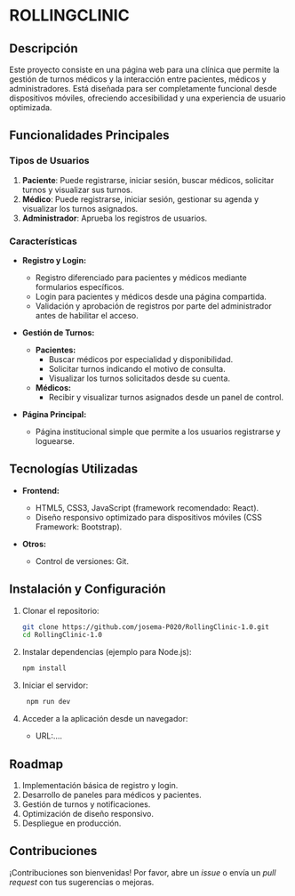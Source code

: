 # ROLLINGCLINIC

## Descripción
Este proyecto consiste en una página web para una clínica que permite la gestión de turnos médicos y la interacción entre pacientes, médicos y administradores. Está diseñada para ser completamente funcional desde dispositivos móviles, ofreciendo accesibilidad y una experiencia de usuario optimizada.

## Funcionalidades Principales

### Tipos de Usuarios
1. **Paciente**: Puede registrarse, iniciar sesión, buscar médicos, solicitar turnos y visualizar sus turnos.
2. **Médico**: Puede registrarse, iniciar sesión, gestionar su agenda y visualizar los turnos asignados.
3. **Administrador**: Aprueba los registros de usuarios.

### Características
- **Registro y Login:**
  - Registro diferenciado para pacientes y médicos mediante formularios específicos.
  - Login para pacientes y médicos desde una página compartida.
  - Validación y aprobación de registros por parte del administrador antes de habilitar el acceso.

- **Gestión de Turnos:**
  - **Pacientes:**
    - Buscar médicos por especialidad y disponibilidad.
    - Solicitar turnos indicando el motivo de consulta.
    - Visualizar los turnos solicitados desde su cuenta.
  - **Médicos:**
    - Recibir y visualizar turnos asignados desde un panel de control.

- **Página Principal:**
  - Página institucional simple que permite a los usuarios registrarse y loguearse.

## Tecnologías Utilizadas
- **Frontend:**
  - HTML5, CSS3, JavaScript (framework recomendado: React).
  - Diseño responsivo optimizado para dispositivos móviles (CSS Framework: Bootstrap).

- **Otros:**
  - Control de versiones: Git.

## Instalación y Configuración
1. Clonar el repositorio:
   ```bash
   git clone https://github.com/josema-P020/RollingClinic-1.0.git
   cd RollingClinic-1.0
   ```

2. Instalar dependencias (ejemplo para Node.js):
   ```bash
   npm install
   ```
3. Iniciar el servidor:
   ```bash
    npm run dev
   ```

4. Acceder a la aplicación desde un navegador:
   - URL:....

## Roadmap
1. Implementación básica de registro y login.
2. Desarrollo de paneles para médicos y pacientes.
3. Gestión de turnos y notificaciones.
4. Optimización de diseño responsivo.
5. Despliegue en producción.

## Contribuciones
¡Contribuciones son bienvenidas! Por favor, abre un _issue_ o envía un _pull request_ con tus sugerencias o mejoras.
